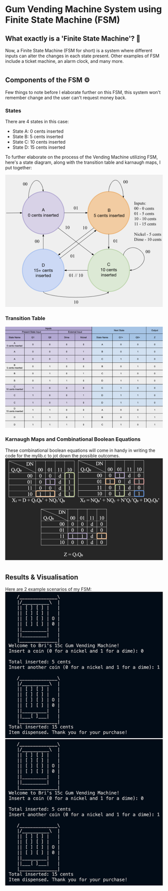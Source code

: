 # Gum Vending Machine System using Finite State Machine (FSM)

## What exactly is a 'Finite State Machine'? 💭
Now, a Finite State Machine (FSM for short) is a system where different inputs can alter the changes in each state present. Other examples of FSM include a ticket machine, an alarm clock, and many more.

#

## Components of the FSM ⚙️
Few things to note before I elaborate further on this FSM, this system won't remember change and the user can't request money back.

### States
There are 4 states in this case:

- State A: 0 cents inserted
- State B: 5 cents inserted
- State C: 10 cents inserted
- State D: 15 cents inserted

To further elaborate on the process of the Vending Machine utilizing FSM, here's a state diagram, along with the transition table and karnaugh maps, I put together:

![State-Diagram](images/State-Diagram.png)

### Transition Table
![State-Table](images/State-Table.png)

### Karnaugh Maps and Combinational Boolean Equations
These combinational boolean equations will come in handy in writing the code for the mylib.c to jot down the possible outcomes.
![Karnaugh-Maps](images/Karnaugh-Maps.png)

#

## Results & Visualisation
Here are 2 example scenarios of my FSM:
![Scenario-1](images/Scenario-1.png)
![Scenario-2](images/Scenario-2.png)
